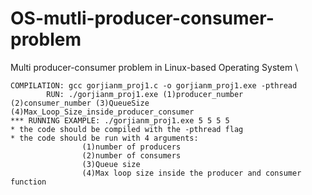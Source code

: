 # OS-mutli-producer-consumer-problem
Multi producer-consumer problem in Linux-based Operating System \\
```
COMPILATION: gcc gorjianm_proj1.c -o gorjianm_proj1.exe -pthread
        RUN: ./gorjianm_proj1.exe (1)producer_number (2)consumer_number (3)QueueSize (4)Max_Loop_Size_inside_producer_consumer
*** RUNNING EXAMPLE: ./gorjianm_proj1.exe 5 5 5 5
* the code should be compiled with the -pthread flag
* the code should be run with 4 arguments:
                (1)number of producers
                (2)number of consumers
                (3)Queue size
                (4)Max loop size inside the producer and consumer function
```
